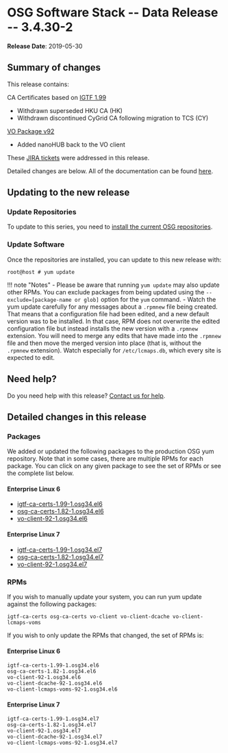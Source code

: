 OSG Software Stack -- Data Release -- 3.4.30-2
==============================================

**Release Date**: 2019-05-30

Summary of changes
------------------

This release contains:

CA Certificates based on [IGTF 1.99](http://dist.eugridpma.info/distribution/igtf/current/CHANGES)

-   Withdrawn superseded HKU CA (HK)
-   Withdrawn discontinued CyGrid CA following migration to TCS (CY)

[VO Package v92](https://github.com/opensciencegrid/osg-vo-config/releases/tag/release-92)

-   Added nanoHUB back to the VO client

These [JIRA tickets](https://jira.opensciencegrid.org/issues/?jql=project%20%3D%20SOFTWARE%20AND%20fixVersion%20%3D%203.4.30-2%20ORDER%20BY%20priority%20DESC%2C%20key%20DESC) were addressed in this release.

Detailed changes are below. All of the documentation can be found [here](/index.md).

Updating to the new release
---------------------------

### Update Repositories

To update to this series, you need to [install the current OSG repositories](/common/yum#install-osg-repositories).

### Update Software

Once the repositories are installed, you can update to this new release with:

``` console
root@host # yum update
```

!!! note "Notes"
    -   Please be aware that running `yum update` may also update other RPMs. You can exclude packages from being updated using the `--exclude=[package-name or glob]` option for the `yum` command.
    -   Watch the yum update carefully for any messages about a `.rpmnew` file being created. That means that a configuration file had been edited, and a new default version was to be installed. In that case, RPM does not overwrite the edited configuration file but instead installs the new version with a `.rpmnew` extension. You will need to merge any edits that have made into the `.rpmnew` file and then move the merged version into place (that is, without the `.rpmnew` extension). Watch especially for `/etc/lcmaps.db`, which every site is expected to edit.

Need help?
----------

Do you need help with this release? [Contact us for help](/common/help).

Detailed changes in this release
--------------------------------

### Packages

We added or updated the following packages to the production OSG yum repository. Note that in some cases, there are multiple RPMs for each package. You can click on any given package to see the set of RPMs or see the complete list below.

#### Enterprise Linux 6

-   [igtf-ca-certs-1.99-1.osg34.el6](https://koji.chtc.wisc.edu/koji/search?match=glob&type=build&terms=igtf-ca-certs-1.99-1.osg34.el6)
-   [osg-ca-certs-1.82-1.osg34.el6](https://koji.chtc.wisc.edu/koji/search?match=glob&type=build&terms=osg-ca-certs-1.82-1.osg34.el6)
-   [vo-client-92-1.osg34.el6](https://koji.chtc.wisc.edu/koji/search?match=glob&type=build&terms=vo-client-92-1.osg34.el6)

#### Enterprise Linux 7

-   [igtf-ca-certs-1.99-1.osg34.el7](https://koji.chtc.wisc.edu/koji/search?match=glob&type=build&terms=igtf-ca-certs-1.99-1.osg34.el7)
-   [osg-ca-certs-1.82-1.osg34.el7](https://koji.chtc.wisc.edu/koji/search?match=glob&type=build&terms=osg-ca-certs-1.82-1.osg34.el7)
-   [vo-client-92-1.osg34.el7](https://koji.chtc.wisc.edu/koji/search?match=glob&type=build&terms=vo-client-92-1.osg34.el7)

### RPMs

If you wish to manually update your system, you can run yum update against the following packages:

    igtf-ca-certs osg-ca-certs vo-client vo-client-dcache vo-client-lcmaps-voms

If you wish to only update the RPMs that changed, the set of RPMs is:

#### Enterprise Linux 6

``` file
igtf-ca-certs-1.99-1.osg34.el6
osg-ca-certs-1.82-1.osg34.el6
vo-client-92-1.osg34.el6
vo-client-dcache-92-1.osg34.el6
vo-client-lcmaps-voms-92-1.osg34.el6
```

#### Enterprise Linux 7

``` file
igtf-ca-certs-1.99-1.osg34.el7
osg-ca-certs-1.82-1.osg34.el7
vo-client-92-1.osg34.el7
vo-client-dcache-92-1.osg34.el7
vo-client-lcmaps-voms-92-1.osg34.el7
```
